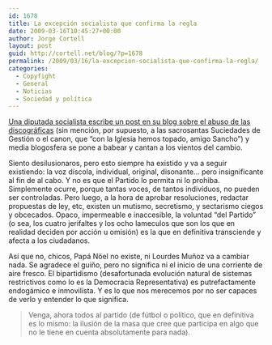 ```yaml
---
id: 1678
title: La excepción socialista que confirma la regla
date: 2009-03-16T10:45:27+00:00
author: Jorge Cortell
layout: post
guid: http://cortell.net/blog/?p=1678
permalink: /2009/03/16/la-excepcion-socialista-que-confirma-la-regla/
categories:
  - Copyfight
  - General
  - Noticias
  - Sociedad y polí­tica
---
```

<a title="http://blogs.periodistadigital.com/ciudadaniaypolitica.php/2009/03/13/derechos-de-autor-artistas-internet-opor" href="http://blogs.periodistadigital.com/ciudadaniaypolitica.php/2009/03/13/derechos-de-autor-artistas-internet-opor" target="_blank">Una diputada socialista escribe un post en su blog sobre el abuso de las discográficas</a> (sin mención, por supuesto, a las sacrosantas Suciedades de Gestión o el canon, que &#8220;con la Iglesia hemos topado, amigo Sancho&#8221;) y media blogosfera se pone a babear y cantan a los vientos del cambio.

Siento desilusionaros, pero esto siempre ha existido y va a seguir existiendo: la voz díscola, individual, original, disonante&#8230; pero insignificante al fin de al cabo. Y no es que el Partido lo permita ni lo prohiba. Simplemente ocurre, porque tantas voces, de tantos indivíduos, no pueden ser controladas. Pero luego, a la hora de aprobar resoluciones, redactar propuestas de ley, etc, existen un mutismo, secretismo, y sectarismo ciegos y obcecados. Opaco, impermeable e inaccesible, la voluntad &#8220;del Partido&#8221; (o sea, los cuatro jerifaltes y los ocho lameculos que son los que en realidad deciden por acción u omisión) es la que en definitiva transciende y afecta a los ciudadanos.

Así que no, chicos, Papá Nöel no existe, ni Lourdes Muñoz va a cambiar nada. Se agradece el guiño, pero no significa ni el inicio de una corriente de aire fresco. El bipartidismo (desafortunada evolución natural de sistemas restrictivos como lo es la Democracia Representativa) es putrefactamente endogámico e inmovilista. Y es lo que nos merecemos por no ser capaces de verlo y entender lo que significa.

> Venga, ahora todos al partido (de fútbol o político, que en definitiva es lo mismo: la ilusión de la masa que cree que participa en algo que no le tiene en cuenta absolutamente para nada).